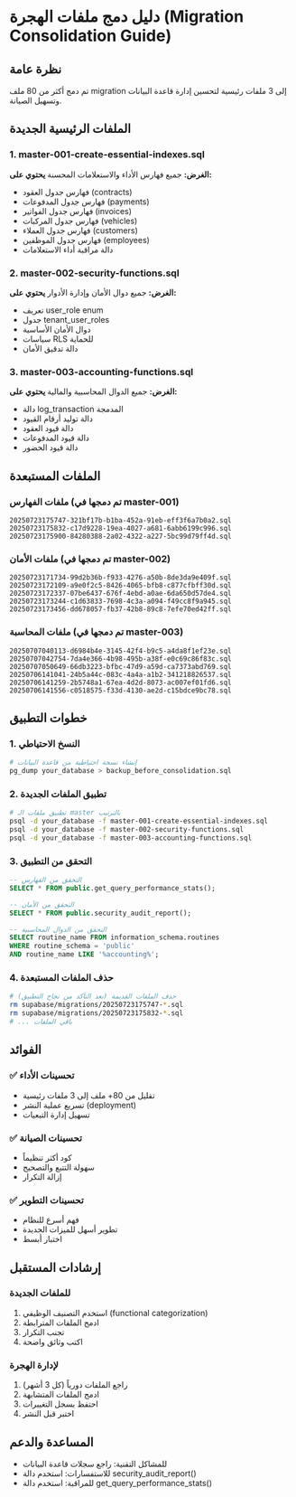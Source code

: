 # دليل دمج ملفات الهجرة (Migration Consolidation Guide)

## نظرة عامة
تم دمج أكثر من 80 ملف migration إلى 3 ملفات رئيسية لتحسين إدارة قاعدة البيانات وتسهيل الصيانة.

## الملفات الرئيسية الجديدة

### 1. master-001-create-essential-indexes.sql
**الغرض:** جميع فهارس الأداء والاستعلامات المحسنة
**يحتوي على:**
- فهارس جدول العقود (contracts)
- فهارس جدول المدفوعات (payments) 
- فهارس جدول الفواتير (invoices)
- فهارس جدول المركبات (vehicles)
- فهارس جدول العملاء (customers)
- فهارس جدول الموظفين (employees)
- دالة مراقبة أداء الاستعلامات

### 2. master-002-security-functions.sql
**الغرض:** جميع دوال الأمان وإدارة الأدوار
**يحتوي على:**
- تعريف user_role enum
- جدول tenant_user_roles
- دوال الأمان الأساسية
- سياسات RLS للحماية
- دالة تدقيق الأمان

### 3. master-003-accounting-functions.sql
**الغرض:** جميع الدوال المحاسبية والمالية
**يحتوي على:**
- دالة log_transaction المدمجة
- دالة توليد أرقام القيود
- دالة قيود العقود
- دالة قيود المدفوعات
- دالة قيود الحضور

## الملفات المستبعدة

### ملفات الفهارس (تم دمجها في master-001)
```
20250723175747-321bf17b-b1ba-452a-91eb-eff3f6a7b0a2.sql
20250723175832-c17d9228-19ea-4027-a681-6abb6199c996.sql
20250723175900-84280388-2a02-4322-a227-5bc99d79ff4d.sql
```

### ملفات الأمان (تم دمجها في master-002)
```
20250723171734-99d2b36b-f933-4276-a50b-8de3da9e409f.sql
20250723172109-a9e0f2c5-8426-4065-bfb8-c877cfbff30d.sql
20250723172337-07be6437-676f-4ebd-a0ae-6da650d57de4.sql
20250723173244-c1d63833-7698-4c3a-a094-f49cc8f9a945.sql
20250723173456-dd678057-fb37-42b8-89c8-7efe70ed42ff.sql
```

### ملفات المحاسبة (تم دمجها في master-003)
```
20250707040113-d6984b4e-3145-42f4-b9c5-a4da8f1ef23e.sql
20250707042754-7da4e366-4b98-495b-a38f-e0c69c86f83c.sql
20250707050649-66db3223-bfbc-47d9-a59d-ca7373abd769.sql
20250706141041-24b5a44c-083c-4a4a-a1b2-341218826537.sql
20250706141259-2b5748a1-67ea-4d2d-8073-ac007ef01fd6.sql
20250706141556-c0518575-f33d-4130-ae2d-c15bdce9bc78.sql
```

## خطوات التطبيق

### 1. النسخ الاحتياطي
```bash
# إنشاء نسخة احتياطية من قاعدة البيانات
pg_dump your_database > backup_before_consolidation.sql
```

### 2. تطبيق الملفات الجديدة
```bash
# تطبيق ملفات الـ master بالترتيب
psql -d your_database -f master-001-create-essential-indexes.sql
psql -d your_database -f master-002-security-functions.sql
psql -d your_database -f master-003-accounting-functions.sql
```

### 3. التحقق من التطبيق
```sql
-- التحقق من الفهارس
SELECT * FROM public.get_query_performance_stats();

-- التحقق من الأمان
SELECT * FROM public.security_audit_report();

-- التحقق من الدوال المحاسبية
SELECT routine_name FROM information_schema.routines 
WHERE routine_schema = 'public' 
AND routine_name LIKE '%accounting%';
```

### 4. حذف الملفات المستبعدة
```bash
# حذف الملفات القديمة (بعد التأكد من نجاح التطبيق)
rm supabase/migrations/20250723175747-*.sql
rm supabase/migrations/20250723175832-*.sql
# ... باقي الملفات
```

## الفوائد

### ✅ تحسينات الأداء
- تقليل من 80+ ملف إلى 3 ملفات رئيسية
- تسريع عملية النشر (deployment)
- تسهيل إدارة التبعيات

### ✅ تحسينات الصيانة
- كود أكثر تنظيماً
- سهولة التتبع والتصحيح
- إزالة التكرار

### ✅ تحسينات التطوير
- فهم أسرع للنظام
- تطوير أسهل للميزات الجديدة
- اختبار أبسط

## إرشادات المستقبل

### للملفات الجديدة
1. استخدم التصنيف الوظيفي (functional categorization)
2. ادمج الملفات المترابطة
3. تجنب التكرار
4. اكتب وثائق واضحة

### لإدارة الهجرة
1. راجع الملفات دورياً (كل 3 أشهر)
2. ادمج الملفات المتشابهة
3. احتفظ بسجل التغييرات
4. اختبر قبل النشر

## المساعدة والدعم
- للمشاكل التقنية: راجع سجلات قاعدة البيانات
- للاستفسارات: استخدم دالة security_audit_report()
- للمراقبة: استخدم دالة get_query_performance_stats()